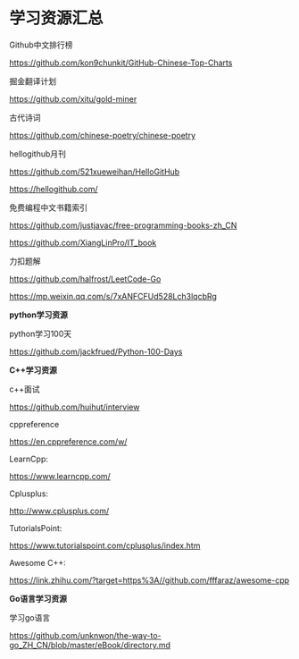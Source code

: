 # 学习资源汇总

Github中文排行榜

https://github.com/kon9chunkit/GitHub-Chinese-Top-Charts

掘金翻译计划

https://github.com/xitu/gold-miner

古代诗词

https://github.com/chinese-poetry/chinese-poetry

hellogithub月刊

https://github.com/521xueweihan/HelloGitHub

https://hellogithub.com/

免费编程中文书籍索引

https://github.com/justjavac/free-programming-books-zh_CN

https://github.com/XiangLinPro/IT_book

力扣题解

https://github.com/halfrost/LeetCode-Go

https://mp.weixin.qq.com/s/7xANFCFUd528Lch3lqcbRg

**python学习资源**

python学习100天

https://github.com/jackfrued/Python-100-Days

**C++学习资源**

c++面试

https://github.com/huihut/interview

cppreference

https://en.cppreference.com/w/

LearnCpp:

https://www.learncpp.com/

Cplusplus:

http://www.cplusplus.com/

TutorialsPoint:

https://www.tutorialspoint.com/cplusplus/index.htm

 Awesome C++:

https://link.zhihu.com/?target=https%3A//github.com/fffaraz/awesome-cpp

**Go语言学习资源**

学习go语言

https://github.com/unknwon/the-way-to-go_ZH_CN/blob/master/eBook/directory.md
